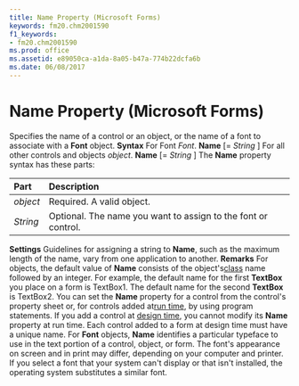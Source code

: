 ```yaml
---
title: Name Property (Microsoft Forms)
keywords: fm20.chm2001590
f1_keywords:
- fm20.chm2001590
ms.prod: office
ms.assetid: e89050ca-a1da-8a05-b47a-774b22dcfa6b
ms.date: 06/08/2017
---
```



# Name Property (Microsoft Forms)



Specifies the name of a control or an object, or the name of a font to associate with a **Font** object.
 **Syntax**
For Font _Font_. **Name** [= _String_ ]
For all other controls and objects _object_. **Name** [= _String_ ]
The **Name** property syntax has these parts:


|**Part**|**Description**|
|:-----|:-----|
| _object_|Required. A valid object.|
| _String_|Optional. The name you want to assign to the font or control.|
 **Settings**
Guidelines for assigning a string to **Name**, such as the maximum length of the name, vary from one application to another.
 **Remarks**
For objects, the default value of **Name** consists of the object's[class](vbe-glossary.md) name followed by an integer. For example, the default name for the first **TextBox** you place on a form is TextBox1. The default name for the second **TextBox** is TextBox2.
You can set the **Name** property for a control from the control's property sheet or, for controls added at[run time](vbe-glossary.md), by using program statements. If you add a control at [design time](vbe-glossary.md), you cannot modify its **Name** property at run time.
Each control added to a form at design time must have a unique name.
For **Font** objects, **Name** identifies a particular typeface to use in the text portion of a control, object, or form. The font's appearance on screen and in print may differ, depending on your computer and printer. If you select a font that your system can't display or that isn't installed, the operating system substitutes a similar font.

